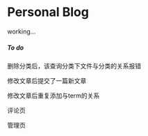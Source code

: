 # Personal Blog
working...

##### To do
删除分类后，该查询分类下文件与分类的关系报错

修改文章后提交了一篇新文章

修改文章后重复添加与term的关系

评论页

管理页
